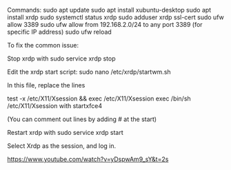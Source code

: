 Commands: 
sudo apt update 
sudo apt install xubuntu-desktop 
sudo apt install xrdp 
sudo systemctl status xrdp 
sudo adduser xrdp ssl-cert 
sudo ufw allow 3389 
sudo ufw allow from 192.168.2.0/24 to any port 3389 (for specific IP address) 
sudo ufw reload 

To fix the common issue: 

Stop xrdp with sudo service xrdp stop 

Edit the xrdp start script: sudo nano /etc/xrdp/startwm.sh 

In this file, replace the lines 

test -x /etc/X11/Xsession && exec /etc/X11/Xsession 
exec /bin/sh /etc/X11/Xsession 
with startxfce4 

(You can comment out lines by adding # at the start)

 Restart xrdp with sudo service xrdp start 

Select Xrdp as the session, and log in.



https://www.youtube.com/watch?v=yDspwAm9_sY&t=2s

